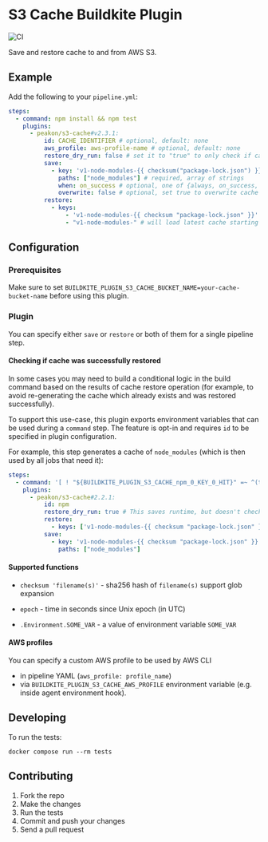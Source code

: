 # S3 Cache Buildkite Plugin

![CI](https://github.com/peakon/s3-cache-buildkite-plugin/workflows/CI/badge.svg?branch=master)

Save and restore cache to and from AWS S3.

## Example

Add the following to your `pipeline.yml`:

```yml
steps:
  - command: npm install && npm test
    plugins:
      - peakon/s3-cache#v2.3.1:
          id: CACHE_IDENTIFIER # optional, default: none
          aws_profile: aws-profile-name # optional, default: none
          restore_dry_run: false # set it to "true" to only check if cacheKey is present on S3 (no download / restoring)
          save:
            - key: 'v1-node-modules-{{ checksum("package-lock.json") }}' # required
              paths: ["node_modules"] # required, array of strings
              when: on_success # optional, one of {always, on_success, on_failure}, default: on_success
              overwrite: false # optional, set true to overwrite cache on S3 even if object already exists
          restore:
            - keys:
                - 'v1-node-modules-{{ checksum "package-lock.json" }}'
                - "v1-node-modules-" # will load latest cache starting with v1-node-modules- (not yet implemented)
```

## Configuration

### Prerequisites

Make sure to set `BUILDKITE_PLUGIN_S3_CACHE_BUCKET_NAME=your-cache-bucket-name` before using this plugin.

### Plugin

You can specify either `save` or `restore` or both of them for a single pipeline step.

#### Checking if cache was successfully restored

In some cases you may need to build a conditional logic in the build command based on the results of cache restore operation (for example, to avoid re-generating the cache which already exists and was restored successfully).

To support this use-case, this plugin exports environment variables that can be used during a `command` step. The feature is opt-in and requires `id` to be specified in plugin configuration.

For example, this step generates a cache of `node_modules` (which is then used by all jobs that need it):

```yml
steps:
  - command: '[ ! "${BUILDKITE_PLUGIN_S3_CACHE_npm_0_KEY_0_HIT}" =~ ^(true)$ ] && npm install'
    plugins:
      - peakon/s3-cache#2.2.1:
          id: npm
          restore_dry_run: true # This saves runtime, but doesn't check for integrity
          restore:
            - keys: ['v1-node-modules-{{ checksum "package-lock.json" }}']
          save:
            - key: 'v1-node-modules-{{ checksum "package-lock.json" }}'
              paths: ["node_modules"]
```

#### Supported functions

- `checksum 'filename(s)'` - sha256 hash of `filename(s)` support glob expansion

- `epoch` - time in seconds since Unix epoch (in UTC)

- `.Environment.SOME_VAR` - a value of environment variable `SOME_VAR`

#### AWS profiles

You can specify a custom AWS profile to be used by AWS CLI

- in pipeline YAML (`aws_profile: profile_name`)
- via `BUILDKITE_PLUGIN_S3_CACHE_AWS_PROFILE` environment variable (e.g. inside agent environment hook).

## Developing

To run the tests:

```shell
docker compose run --rm tests
```

## Contributing

1. Fork the repo
2. Make the changes
3. Run the tests
4. Commit and push your changes
5. Send a pull request
